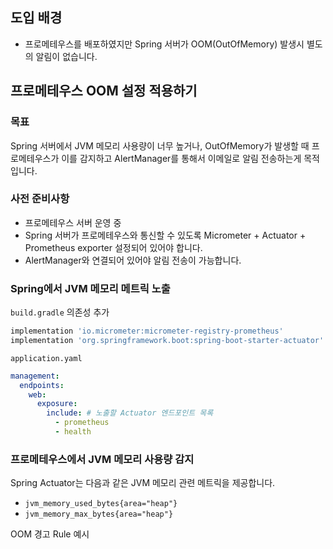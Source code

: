 
## 도입 배경
- 프로메테우스를 배포하였지만 Spring 서버가 OOM(OutOfMemory) 발생시 별도의 알림이 없습니다.

## 프로메테우스 OOM 설정 적용하기
### 목표
Spring 서버에서 JVM 메모리 사용량이 너무 높거나, OutOfMemory가 발생할 때 프로메테우스가 이를 감지하고 AlertManager를 통해서 이메일로 알림 전송하는게 목적입니다.

### 사전 준비사항
- 프로메테우스 서버 운영 중
- Spring 서버가 프로메테우스와 통신할 수 있도록 Micrometer + Actuator + Prometheus exporter 설정되어 있어야 합니다.
- AlertManager와 연결되어 있어야 알림 전송이 가능합니다.

### Spring에서 JVM 메모리 메트릭 노출
`build.gradle` 의존성 추가
```gradle
implementation 'io.micrometer:micrometer-registry-prometheus'
implementation 'org.springframework.boot:spring-boot-starter-actuator'
```

`application.yaml`
```yaml
management:  
  endpoints:  
    web:  
      exposure:  
        include: # 노출할 Actuator 엔드포인트 목록  
          - prometheus  
          - health  
```


### 프로메테우스에서 JVM 메모리 사용량 감지
Spring Actuator는 다음과 같은 JVM 메모리 관련 메트릭을 제공합니다.
- `jvm_memory_used_bytes{area="heap"}`
- `jvm_memory_max_bytes{area="heap"}`

OOM 경고 Rule 예시
